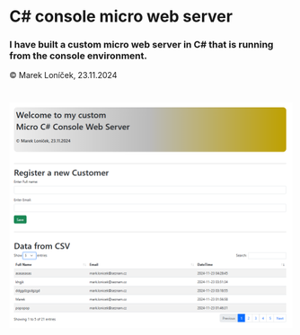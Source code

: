 # C# console micro web server


### I have built a custom micro web server in C# that is running from the console environment.



&copy; Marek Loníček, 23.11.2024


#
![Alt text](sitovka.png)


